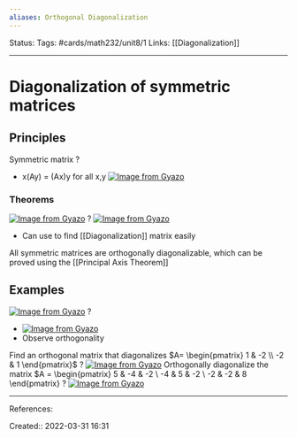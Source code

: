 ```yaml
---
aliases: Orthogonal Diagonalization
---
```

Status:
Tags: #cards/math232/unit8/1
Links: [[Diagonalization]]
___

# Diagonalization of symmetric matrices

## Principles
Symmetric matrix
?
- x(Ay) = (Ax)y for all x,y
[![Image from Gyazo](https://i.gyazo.com/b933b250ac4ae2110745ef77e9122280.png)](https://gyazo.com/b933b250ac4ae2110745ef77e9122280)

### Theorems
[![Image from Gyazo](https://i.gyazo.com/c385f68b2fbaa64ab268657bdd30e2bc.png)](https://gyazo.com/c385f68b2fbaa64ab268657bdd30e2bc)
?
[![Image from Gyazo](https://i.gyazo.com/4a635bdc77c24957da3e866590ec9d14.png)](https://gyazo.com/4a635bdc77c24957da3e866590ec9d14)
- Can use to find [[Diagonalization]] matrix easily

All symmetric matrices are orthogonally diagonalizable, which can be proved using the [[Principal Axis Theorem]]

## Examples
[![Image from Gyazo](https://i.gyazo.com/d23a36399824f1d49e390feb5f559c43.png)](https://gyazo.com/d23a36399824f1d49e390feb5f559c43)
?
- [![Image from Gyazo](https://i.gyazo.com/cc43a2a4eb1ebc29dd0ab65085b6b597.png)](https://gyazo.com/cc43a2a4eb1ebc29dd0ab65085b6b597)
- Observe orthogonality

Find an orthogonal matrix that diagonalizes $A=
\begin{pmatrix}
1 & -2 \\
-2 & 1
\end{pmatrix}$
?
[![Image from Gyazo](https://i.gyazo.com/0b90e48c57f001befc4494455dc2c9c0.png)](https://gyazo.com/0b90e48c57f001befc4494455dc2c9c0)
Orthogonally diagonalize the matrix $A = \begin{pmatrix}
5 & -4 & -2 \\
-4 & 5 & -2 \\
-2 & -2 & 8
\end{pmatrix}
?
[![Image from Gyazo](https://i.gyazo.com/92a6d179d2a539b9d9d66c7ff18a5dc9.png)](https://gyazo.com/92a6d179d2a539b9d9d66c7ff18a5dc9)

___
References:

Created:: 2022-03-31 16:31
